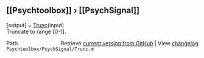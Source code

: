 ## [[Psychtoolbox]] &#8250; [[PsychSignal]]

[output] = [Trunc](Trunc)(input)  
Truncate to range [0-1].  




<div class="code_header" style="text-align:right;">
  <span style="float:left;">Path&nbsp;&nbsp;</span> <span class="counter">Retrieve <a href=
  "https://raw.github.com/Psychtoolbox-3/Psychtoolbox-3/beta/Psychtoolbox/PsychSignal/Trunc.m">current version from GitHub</a> | View <a href=
  "https://github.com/Psychtoolbox-3/Psychtoolbox-3/commits/beta/Psychtoolbox/PsychSignal/Trunc.m">changelog</a></span>
</div>
<div class="code">
  <code>Psychtoolbox/PsychSignal/Trunc.m</code>
</div>

